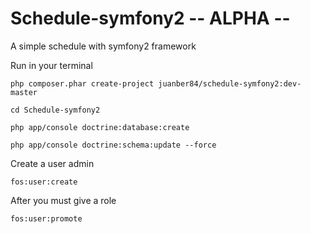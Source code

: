 Schedule-symfony2 -- ALPHA --
=============================

A simple schedule with symfony2 framework

Run in your terminal
	
	php composer.phar create-project juanber84/schedule-symfony2:dev-master

	cd Schedule-symfony2

	php app/console doctrine:database:create
	
	php app/console doctrine:schema:update --force

Create a user admin
    
    fos:user:create

After you must give a role

    fos:user:promote